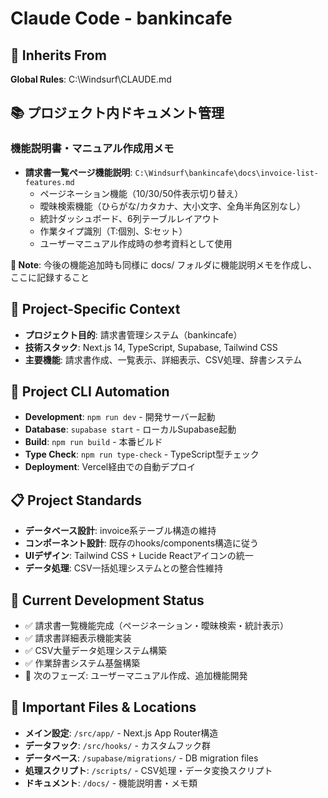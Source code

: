 # Claude Code - bankincafe

## 📖 Inherits From
**Global Rules**: C:\Windsurf\CLAUDE.md

## 📚 プロジェクト内ドキュメント管理

### 機能説明書・マニュアル作成用メモ
- **請求書一覧ページ機能説明**: `C:\Windsurf\bankincafe\docs\invoice-list-features.md`
  - ページネーション機能（10/30/50件表示切り替え）
  - 曖昧検索機能（ひらがな/カタカナ、大小文字、全角半角区別なし）
  - 統計ダッシュボード、6列テーブルレイアウト
  - 作業タイプ識別（T:個別、S:セット）
  - ユーザーマニュアル作成時の参考資料として使用

**📝 Note**: 今後の機能追加時も同様に docs/ フォルダに機能説明メモを作成し、ここに記録すること

## 🎯 Project-Specific Context
- **プロジェクト目的**: 請求書管理システム（bankincafe）
- **技術スタック**: Next.js 14, TypeScript, Supabase, Tailwind CSS
- **主要機能**: 請求書作成、一覧表示、詳細表示、CSV処理、辞書システム

## 🚀 Project CLI Automation
- **Development**: `npm run dev` - 開発サーバー起動
- **Database**: `supabase start` - ローカルSupabase起動
- **Build**: `npm run build` - 本番ビルド
- **Type Check**: `npm run type-check` - TypeScript型チェック
- **Deployment**: Vercel経由での自動デプロイ

## 📋 Project Standards
- **データベース設計**: invoice系テーブル構造の維持
- **コンポーネント設計**: 既存のhooks/components構造に従う
- **UIデザイン**: Tailwind CSS + Lucide Reactアイコンの統一
- **データ処理**: CSV一括処理システムとの整合性維持

## 🔄 Current Development Status
- ✅ 請求書一覧機能完成（ページネーション・曖昧検索・統計表示）
- ✅ 請求書詳細表示機能実装
- ✅ CSV大量データ処理システム構築
- ✅ 作業辞書システム基盤構築
- 🔄 次のフェーズ: ユーザーマニュアル作成、追加機能開発

## 📝 Important Files & Locations
- **メイン設定**: `/src/app/` - Next.js App Router構造
- **データフック**: `/src/hooks/` - カスタムフック群
- **データベース**: `/supabase/migrations/` - DB migration files
- **処理スクリプト**: `/scripts/` - CSV処理・データ変換スクリプト
- **ドキュメント**: `/docs/` - 機能説明書・メモ類